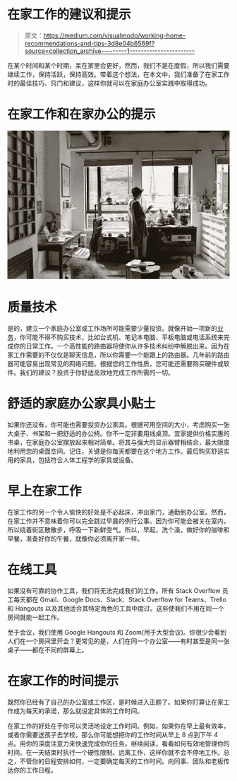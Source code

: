 # 在家工作的建议和提示

> 原文：<https://medium.com/visualmodo/working-home-recommendations-and-tips-3d8e04b6569f?source=collection_archive---------1----------------------->

在某个时间和某个时期，呆在家里会更好，然而，我们不是在度假，所以我们需要继续工作，保持活跃，保持高效。带着这个想法，在本文中，我们准备了在家工作时的最佳技巧、窍门和建议，这样你就可以在家庭办公室实践中取得成功。

# 在家工作和在家办公的提示

![](img/7d5cb95f69408dffb5d53d2d4b83b3d5.png)

# 质量技术

是的，建立一个家庭办公室或工作场所可能需要少量投资。就像开始一项新的[业务](https://visualmodo.com/why-having-a-business-plan-is-important/)，你可能不得不购买技术，比如台式机、笔记本电脑、平板电脑或电话系统来完成你的日常工作。一个高性能的路由器将使你从许多技术纠纷中解脱出来。因为在家工作需要的不仅仅是聊天信息，所以你需要一个能跟上的路由器。几年前的路由器可能容易出现常见的网络问题。根据您的工作性质，您可能还需要购买硬件或软件。我们的建议？投资于你舒适高效地完成工作所需的一切。

# 舒适的家庭办公家具小贴士

如果你还没有，你可能也需要投资办公家具。根据可用空间的大小，考虑购买一张大桌子、书架和一把舒适的办公椅。你不一定非要用线桌顶。宜家提供价格实惠的书桌，在家庭办公室摆放起来相对简单。将其与强大的显示器臂相结合，最大限度地利用您的桌面空间。记住，关键是你每天都要在这个地方工作。最后购买舒适实用的家具，包括符合人体工程学的家具或设备。

# 早上在家工作

在家工作的另一个令人愉快的好处是不必起床，冲出家门，通勤到办公室。然而，在家工作并不意味着你可以完全跳过早晨的例行公事。因为你可能会被关在室内，所以绕着街区散散步，呼吸一下新鲜空气。所以，早起，洗个澡，做好你的咖啡和早餐，准备好你的午餐，就像你必须离开家一样。

# 在线工具

如果没有可靠的协作工具，我们将无法完成我们的工作。所有 Stack Overflow 员工每天都在 Gmail、Google Docs、Slack、Stack Overflow for Teams、Trello 和 Hangouts 以及其他适合其特定角色的工具中度过。这些使我们不用在同一个房间就能一起工作。

至于会议，我们使用 Google Hangouts 和 Zoom(用于大型会议)。你很少会看到人们在一个房间里开会？更常见的是，人们在同一个办公室——有时甚至是同一张桌子——都在不同的屏幕上。

# 在家工作的时间提示

既然你已经有了自己的办公室或工作区，是时候进入正题了。如果你打算让在家工作成为每天的承诺，那么就设定具体的工作时间。

在家工作的好处在于你可以灵活地设定工作时间。例如，如果你在早上最有效率，或者你需要送孩子去学校，那么你可能想把你的工作时间从早上 8 点到下午 4 点。用你的深度注意力来快速完成你的任务。继续阅读，看看如何有效地管理你的时间。在一天结束时执行一个硬性限制。远离工作，这样你就不会不停地工作。总之，不管你的日程安排如何，一定要确定每天的工作时间。向同事、团队和老板传达你的工作日程。